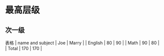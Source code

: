 
# 最高层级
## 次一级
   表格
   | name and subject | Joe | Marry |
   | English          | 80  | 90    |
   | Math             | 90  | 80    |
   | Total            | 170 | 170   |
